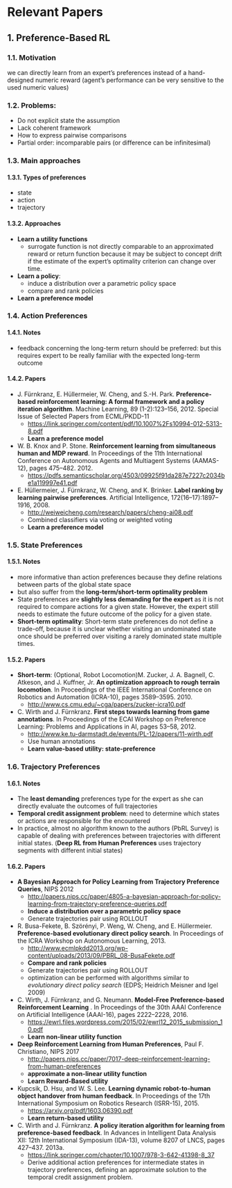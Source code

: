 # Relevant Papers

## 1. Preference-Based RL

### 1.1. Motivation
we can directly learn from an expert’s preferences instead of a hand-designed numeric reward (agent’s performance can be very sensitive to the used numeric values)

### 1.2. Problems:
-   Do not explicit state the assumption
-   Lack coherent framework
-   How to express pairwise comparisons
-   Partial order: incomparable pairs (or difference can be infinitesimal)

### 1.3. Main approaches

#### 1.3.1. Types of preferences
- state
- action
- trajectory

#### 1.3.2. Approaches
- **Learn a utility functions**
	- surrogate function is not directly comparable to an approximated reward or return function because it may be subject to concept drift if the estimate of the expert’s optimality criterion can change over time. 
- **Learn a policy**: 
	- induce a distribution over a parametric policy space
	- compare and rank policies
- **Learn a preference model**
   
### 1.4. Action Preferences
#### 1.4.1. Notes
- feedback concerning the long-term return should be preferred: but this requires expert to be really familiar with the expected long-term outcome

#### 1.4.2. Papers
- J. Fürnkranz, E. Hüllermeier, W. Cheng, and S.-H. Park. **Preference-based reinforcement learning: A formal framework and a policy iteration algorithm**. Machine Learning, 89 (1-2):123–156, 2012. Special Issue of Selected Papers from ECML/PKDD-11
	- https://link.springer.com/content/pdf/10.1007%2Fs10994-012-5313-8.pdf
	- **Learn a preference model**
- W. B. Knox and P. Stone. **Reinforcement learning from simultaneous human and MDP reward**. In Proceedings of the 11th International Conference on Autonomous Agents and Multiagent Systems (AAMAS-12), pages 475–482. 2012.
	- https://pdfs.semanticscholar.org/4503/09925f91da287e7227c2034be1a119997e41.pdf
- E. Hüllermeier, J. Fürnkranz, W. Cheng, and K. Brinker. **Label ranking by learning pairwise preferences**. Artificial Intelligence, 172(16–17):1897–1916, 2008.
	- http://weiweicheng.com/research/papers/cheng-ai08.pdf
	- Combined classifiers via voting or weighted voting
	- **Learn a preference model**

### 1.5. State Preferences
#### 1.5.1. Notes
- more informative than action preferences because they define relations between parts of the global state space
- but also suffer from the **long-term/short-term optimality problem**
- State preferences are **slightly less demanding for the expert** as it is not required to compare actions for a given state. However, the expert still needs to estimate the future outcome of the policy for a given state.
- **Short-term optimality**: Short-term state preferences do not define a trade-off, because it is unclear whether visiting an undominated state once should be preferred over visiting a rarely dominated state multiple times.

#### 1.5.2. Papers
- **Short-term**: (Optional, Robot Locomotion)M. Zucker, J. A. Bagnell, C. Atkeson, and J. Kuffner, Jr. **An optimization approach to rough terrain locomotion**. In Proceedings of the IEEE International Conference on Robotics and Automation (ICRA-10), pages 3589–3595. 2010.
	- http://www.cs.cmu.edu/~cga/papers/zucker-icra10.pdf
- C. Wirth and J. Fürnkranz. **First steps towards learning from game annotations**. In Proceedings of the ECAI Workshop on Preference Learning: Problems and Applications in AI, pages 53–58, 2012.
	- http://www.ke.tu-darmstadt.de/events/PL-12/papers/11-wirth.pdf
	- Use human annotations
	- **Learn value-based utility: state-preference**


### 1.6. Trajectory Preferences
#### 1.6.1. Notes
- The **least demanding** preferences type for the expert as she can directly evaluate the outcomes of full trajectories
- **Temporal credit assignment problem**: need to determine which states or actions are responsible for the encountered 
- In practice, almost no algorithm known to the authors (PbRL Survey) is capable of dealing with preferences between trajectories with different initial states. (**Deep RL from Human Preferences** uses trajectory segments with different initial states)

#### 1.6.2. Papers
- **A Bayesian Approach for Policy Learning from Trajectory Preference Queries**, NIPS 2012
	- http://papers.nips.cc/paper/4805-a-bayesian-approach-for-policy-learning-from-trajectory-preference-queries.pdf
	- **Induce a distribution over a parametric policy space**
	- Generate trajectories pair using ROLLOUT
- R. Busa-Fekete, B. Szörényi, P. Weng, W. Cheng, and E. Hüllermeier. **Preference-based evolutionary direct policy search**. In Proceedings of the ICRA Workshop on Autonomous Learning, 2013.
	- http://www.ecmlpkdd2013.org/wp-content/uploads/2013/09/PBRL_08-BusaFekete.pdf
	- **Compare and rank policies**
	- Generate trajectories pair using ROLLOUT
	- optimization can be performed with algorithms similar to *evolutionary direct policy search* (EDPS; Heidrich Meisner and Igel 2009)
- C. Wirth, J. Fürnkranz, and G. Neumann. **Model-Free Preference-based Reinforcement Learning** . In Proceedings of the 30th AAAI Conference on Artificial Intelligence (AAAI-16), pages 2222–2228, 2016.
	- https://ewrl.files.wordpress.com/2015/02/ewrl12_2015_submission_10.pdf
	- **Learn non-linear utility function**
- **Deep Reinforcement Learning from Human Preferences**, Paul F. Christiano, NIPS 2017
	- http://papers.nips.cc/paper/7017-deep-reinforcement-learning-from-human-preferences
	- **approximate a non-linear utility function**
	- **Learn Reward-Based utility**
- Kupcsik, D. Hsu, and W. S. Lee. **Learning dynamic robot-to-human object handover from human feedback**. In Proceedings of the 17th International Symposium on Robotics Research (ISRR-15), 2015.
	- https://arxiv.org/pdf/1603.06390.pdf
	- **Learn return-based utility**
- C. Wirth and J. Fürnkranz. **A policy iteration algorithm for learning from preference-based feedback**. In Advances in Intelligent Data Analysis XII: 12th International Symposium (IDA-13), volume 8207 of LNCS, pages 427–437. 2013a.
	- https://link.springer.com/chapter/10.1007/978-3-642-41398-8_37
	- Derive additional action preferences for intermediate states in trajectory preferences, defining an approximate solution to the temporal credit assignment problem.
